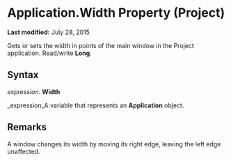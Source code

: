 
# Application.Width Property (Project)

 **Last modified:** July 28, 2015

Gets or sets the width in points of the main window in the Project application. Read/write  **Long**.

## Syntax

 _expression_. **Width**

 _expression_A variable that represents an  **Application** object.


## Remarks

A window changes its width by moving its right edge, leaving the left edge unaffected. 

